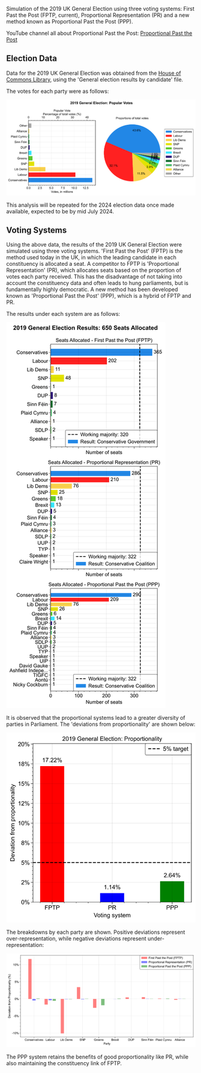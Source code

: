 Simulation of the 2019 UK General Election using three voting systems: First Past the Post (FPTP, current), Proportional Representation (PR) and a new method known as Proportional Past the Post (PPP).

YouTube channel all about Proportional Past the Post:
[Proportional Past the Post](https://www.youtube.com/@ProportionalPastthePost)

## Election Data

Data for the 2019 UK General Election was obtained from the [House of Commons Library](https://commonslibrary.parliament.uk/research-briefings/cbp-8749/), using the 'General election results by candidate' file.

The votes for each party were as follows:

![2019 UK General Election Results](2019_general_election_popular_votes.svg)

This analysis will be repeated for the 2024 election data once made available, expected to be by mid July 2024.

## Voting Systems

Using the above data, the results of the 2019 UK General Election were simulated using three voting systems. 'First Past the Post' (FPTP) is the method used today in the UK, in which the leading candidate in each constituency is allocated a seat. A competitor to FPTP is 'Proportional Representation' (PR), which allocates seats based on the proportion of votes each party received. This has the disadvantage of not taking into account the constituency data and often leads to hung parliaments, but is fundamentally highly democratic. A new method has been developed known as 'Proportional Past the Post' (PPP), which is a hybrid of FPTP and PR.

The results under each system are as follows:

![2019 UK General Election Results](2019_general_election_results.svg)

It is observed that the proportional systems lead to a greater diversity of parties in Parliament. The 'deviations from proportionality' are shown below:

![2019 UK General Election Results](2019_general_election_proportionality.svg)

The breakdowns by each party are shown. Positive deviations represent over-representation, while negative deviations represent under-representation:

![2019 UK General Election Results](2019_general_election_deviation.svg)

The PPP system retains the benefits of good proportionality like PR, while also maintaining the constituency link of FPTP.